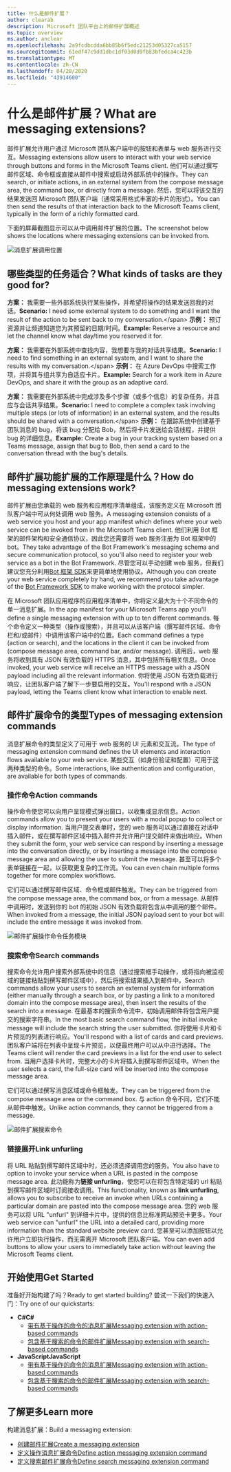 ```yaml
---
title: 什么是邮件扩展？
author: clearab
description: Microsoft 团队平台上的邮件扩展概述
ms.topic: overview
ms.author: anclear
ms.openlocfilehash: 2a9fcdbcdda6bb85b6f5edc21253d05327ca5157
ms.sourcegitcommit: 61edf47c9dd1dbc1df03d0d9fb83bfedca4c423b
ms.translationtype: MT
ms.contentlocale: zh-CN
ms.lasthandoff: 04/28/2020
ms.locfileid: "43914600"
---
```

# <a name="what-are-messaging-extensions"></a><span data-ttu-id="b42a7-103">什么是邮件扩展？</span><span class="sxs-lookup"><span data-stu-id="b42a7-103">What are messaging extensions?</span></span>

<span data-ttu-id="b42a7-104">邮件扩展允许用户通过 Microsoft 团队客户端中的按钮和表单与 web 服务进行交互。</span><span class="sxs-lookup"><span data-stu-id="b42a7-104">Messaging extensions allow users to interact with your web service through buttons and forms in the Microsoft Teams client.</span></span> <span data-ttu-id="b42a7-105">他们可以通过撰写邮件区域、命令框或直接从邮件中搜索或启动外部系统中的操作。</span><span class="sxs-lookup"><span data-stu-id="b42a7-105">They can search, or initiate actions, in an external system from the compose message area, the command box, or directly from a message.</span></span> <span data-ttu-id="b42a7-106">然后，您可以将该交互的结果发送回 Microsoft 团队客户端（通常采用格式丰富的卡片的形式）。</span><span class="sxs-lookup"><span data-stu-id="b42a7-106">You can then send the results of that interaction back to the Microsoft Teams client, typically in the form of a richly formatted card.</span></span>

<span data-ttu-id="b42a7-107">下面的屏幕截图显示可以从中调用邮件扩展的位置。</span><span class="sxs-lookup"><span data-stu-id="b42a7-107">The screenshot below shows the locations where messaging extensions can be invoked from.</span></span>

![消息扩展调用位置](~/assets/images/messaging-extension-invoke-locations.png)

## <a name="what-kinds-of-tasks-are-they-good-for"></a><span data-ttu-id="b42a7-109">哪些类型的任务适合？</span><span class="sxs-lookup"><span data-stu-id="b42a7-109">What kinds of tasks are they good for?</span></span>

<span data-ttu-id="b42a7-110">**方案：** 我需要一些外部系统执行某些操作，并希望将操作的结果发送回我的对话。</span><span class="sxs-lookup"><span data-stu-id="b42a7-110">**Scenario:** I need some external system to do something and I want the result of the action to be sent back to my conversation.\</span></span>
<span data-ttu-id="b42a7-111">**示例：** 预订资源并让频道知道您为其预留的日期/时间。</span><span class="sxs-lookup"><span data-stu-id="b42a7-111">**Example:** Reserve a resource and let the channel know what day/time you reserved it for.</span></span>

<span data-ttu-id="b42a7-112">**方案：** 我需要在外部系统中查找内容，我想要与我的对话共享结果。</span><span class="sxs-lookup"><span data-stu-id="b42a7-112">**Scenario:** I need to find something in an external system, and I want to share the results with my conversation.\</span></span>
<span data-ttu-id="b42a7-113">**示例：** 在 Azure DevOps 中搜索工作项，并将其与组共享为自适应卡片。</span><span class="sxs-lookup"><span data-stu-id="b42a7-113">**Example:**  Search for a work item in Azure DevOps, and share it with the group as an adaptive card.</span></span>

<span data-ttu-id="b42a7-114">**方案：** 我需要在外部系统中完成涉及多个步骤（或多个信息）的复杂任务，并且应与会话共享结果。</span><span class="sxs-lookup"><span data-stu-id="b42a7-114">**Scenario:** I need to complete a complex task involving multiple steps (or lots of information) in an external system, and the results should be shared with a conversation.\</span></span>
<span data-ttu-id="b42a7-115">**示例：** 在跟踪系统中创建基于团队消息的 bug，将该 bug 分配给 Bob，然后将卡片发送给会话线程，并提供 bug 的详细信息。</span><span class="sxs-lookup"><span data-stu-id="b42a7-115">**Example:** Create a bug in your tracking system based on a Teams message, assign that bug to Bob, then send a card to the conversation thread with the bug's details.</span></span>

## <a name="how-do-messaging-extensions-work"></a><span data-ttu-id="b42a7-116">邮件扩展功能扩展的工作原理是什么？</span><span class="sxs-lookup"><span data-stu-id="b42a7-116">How do messaging extensions work?</span></span>

<span data-ttu-id="b42a7-117">邮件扩展由您承载的 web 服务和应用程序清单组成，该服务定义在 Microsoft 团队客户端中可从何处调用 web 服务。</span><span class="sxs-lookup"><span data-stu-id="b42a7-117">A messaging extension consists of a web service you host and your app manifest which defines where your web service can be invoked from in the Microsoft Teams client.</span></span> <span data-ttu-id="b42a7-118">他们利用 Bot 框架的邮件架构和安全通信协议，因此您还需要将 web 服务注册为 Bot 框架中的 bot。</span><span class="sxs-lookup"><span data-stu-id="b42a7-118">They take advantage of the Bot Framework's messaging schema and secure communication protocol, so you'll also need to register your web service as a bot in the Bot Framework.</span></span> <span data-ttu-id="b42a7-119">尽管您可以手动创建 web 服务，但我们建议您充分利用[Bot 框架 SDK](https://github.com/microsoft/botframework)来更简单地使用协议。</span><span class="sxs-lookup"><span data-stu-id="b42a7-119">Although you can create your web service completely by hand, we recommend you take advantage of the [Bot Framework SDK](https://github.com/microsoft/botframework) to make working with the protocol simpler.</span></span>

<span data-ttu-id="b42a7-120">在 Microsoft 团队应用程序的应用程序清单中，你将定义最大为十个不同命令的单一消息扩展。</span><span class="sxs-lookup"><span data-stu-id="b42a7-120">In the app manifest for your Microsoft Teams app you'll define a single messaging extension with up to ten different commands.</span></span> <span data-ttu-id="b42a7-121">每个命令定义一种类型（操作或搜索），并且可以从该客户端（撰写邮件区域、命令栏和/或邮件）中调用该客户端中的位置。</span><span class="sxs-lookup"><span data-stu-id="b42a7-121">Each command defines a type (action or search), and the locations in the client it can be invoked from (compose message area, command bar, and/or message).</span></span> <span data-ttu-id="b42a7-122">调用后，web 服务将收到具有 JSON 有效负载的 HTTPS 消息，其中包括所有相关信息。</span><span class="sxs-lookup"><span data-stu-id="b42a7-122">Once invoked, your web service will receive an HTTPS message with a JSON payload including all the relevant information.</span></span> <span data-ttu-id="b42a7-123">你将使用 JSON 有效负载进行响应，让团队客户端了解下一步要启用的交互。</span><span class="sxs-lookup"><span data-stu-id="b42a7-123">You'll respond with a JSON payload, letting the Teams client know what interaction to enable next.</span></span>

## <a name="types-of-messaging-extension-commands"></a><span data-ttu-id="b42a7-124">邮件扩展命令的类型</span><span class="sxs-lookup"><span data-stu-id="b42a7-124">Types of messaging extension commands</span></span>

<span data-ttu-id="b42a7-125">消息扩展命令的类型定义了可用于 web 服务的 UI 元素和交互流。</span><span class="sxs-lookup"><span data-stu-id="b42a7-125">The type of messaging extension command defines the UI elements and interaction flows available to your web service.</span></span> <span data-ttu-id="b42a7-126">某些交互（如身份验证和配置）可用于这两种类型的命令。</span><span class="sxs-lookup"><span data-stu-id="b42a7-126">Some interactions, like authentication and configuration, are available for both types of commands.</span></span>

### <a name="action-commands"></a><span data-ttu-id="b42a7-127">操作命令</span><span class="sxs-lookup"><span data-stu-id="b42a7-127">Action commands</span></span>

<span data-ttu-id="b42a7-128">操作命令使您可以向用户呈现模式弹出窗口，以收集或显示信息。</span><span class="sxs-lookup"><span data-stu-id="b42a7-128">Action commands allow you to present your users with a modal popup to collect or display information.</span></span> <span data-ttu-id="b42a7-129">当用户提交表单时，您的 web 服务可以通过直接在对话中插入邮件，或在撰写邮件区域中插入邮件并允许用户提交邮件来做出响应。</span><span class="sxs-lookup"><span data-stu-id="b42a7-129">When they submit the form, your web service can respond by inserting a message into the conversation directly, or by inserting a message into the compose message area and allowing the user to submit the message.</span></span> <span data-ttu-id="b42a7-130">甚至可以将多个表单链接在一起，以获取更复杂的工作流。</span><span class="sxs-lookup"><span data-stu-id="b42a7-130">You can even chain multiple forms together for more complex workflows.</span></span>

<span data-ttu-id="b42a7-131">它们可以通过撰写邮件区域、命令框或邮件触发。</span><span class="sxs-lookup"><span data-stu-id="b42a7-131">They can be triggered from the compose message area, the command box, or from a message.</span></span> <span data-ttu-id="b42a7-132">从邮件中调用时，发送到你的 bot 的初始 JSON 有效负载将包含从中调用的整个邮件。</span><span class="sxs-lookup"><span data-stu-id="b42a7-132">When invoked from a message, the initial JSON payload sent to your bot will include the entire message it was invoked from.</span></span>

![邮件扩展操作命令任务模块](~/assets/images/task-module.png)

### <a name="search-commands"></a><span data-ttu-id="b42a7-134">搜索命令</span><span class="sxs-lookup"><span data-stu-id="b42a7-134">Search commands</span></span>

<span data-ttu-id="b42a7-135">搜索命令允许用户搜索外部系统中的信息（通过搜索框手动操作，或将指向被监视域的链接粘贴到撰写邮件区域中），然后将搜索结果插入到邮件中。</span><span class="sxs-lookup"><span data-stu-id="b42a7-135">Search commands allow your users to search an external system for information (either manually through a search box, or by pasting a link to a monitored domain into the compose message area), then insert the results of the search into a message.</span></span> <span data-ttu-id="b42a7-136">在最基本的搜索命令流中，初始调用邮件将包含用户提交的搜索字符串。</span><span class="sxs-lookup"><span data-stu-id="b42a7-136">In the most basic search command flow, the initial invoke message will include the search string the user submitted.</span></span> <span data-ttu-id="b42a7-137">你将使用卡片和卡片预览的列表进行响应。</span><span class="sxs-lookup"><span data-stu-id="b42a7-137">You'll respond with a list of cards and card previews.</span></span> <span data-ttu-id="b42a7-138">团队客户端将在列表中呈现卡片预览，以便最终用户可以从中进行选择。</span><span class="sxs-lookup"><span data-stu-id="b42a7-138">The Teams client will render the card previews in a list for the end user to select from.</span></span> <span data-ttu-id="b42a7-139">当用户选择卡片时，完整大小的卡片将插入到撰写邮件区域中。</span><span class="sxs-lookup"><span data-stu-id="b42a7-139">When the user selects a card, the full-size card will be inserted into the compose message area.</span></span>

<span data-ttu-id="b42a7-140">它们可以通过撰写消息区域或命令框触发。</span><span class="sxs-lookup"><span data-stu-id="b42a7-140">They can be triggered from the compose message area or the command box.</span></span> <span data-ttu-id="b42a7-141">与 action 命令不同，它们不能从邮件中触发。</span><span class="sxs-lookup"><span data-stu-id="b42a7-141">Unlike action commands, they cannot be triggered from a message.</span></span>

![邮件扩展搜索命令](~/assets/images/search-extension.png)

### <a name="link-unfurling"></a><span data-ttu-id="b42a7-143">链接展开</span><span class="sxs-lookup"><span data-stu-id="b42a7-143">Link unfurling</span></span>

<span data-ttu-id="b42a7-144">将 URL 粘贴到撰写邮件区域中时，还必须选择调用您的服务。</span><span class="sxs-lookup"><span data-stu-id="b42a7-144">You also have to option to invoke your service when a URL is pasted in the compose message area.</span></span> <span data-ttu-id="b42a7-145">此功能称为**链接 unfurling**，使您可以在将包含特定域的 url 粘贴到撰写邮件区域时订阅接收调用。</span><span class="sxs-lookup"><span data-stu-id="b42a7-145">This functionality, known as **link unfurling**, allows you to subscribe to receive an invoke when URLs containing a particular domain are pasted into the compose message area.</span></span> <span data-ttu-id="b42a7-146">您的 web 服务可以将 URL "unfurl" 到详细卡片中，提供的信息比标准网站预览卡更多。</span><span class="sxs-lookup"><span data-stu-id="b42a7-146">Your web service can "unfurl" the URL into a detailed card, providing more information than the standard website preview card.</span></span> <span data-ttu-id="b42a7-147">您甚至可以添加按钮以允许用户立即执行操作，而无需离开 Microsoft 团队客户端。</span><span class="sxs-lookup"><span data-stu-id="b42a7-147">You can even add buttons to allow your users to immediately take action without leaving the Microsoft Teams client.</span></span>

## <a name="get-started"></a><span data-ttu-id="b42a7-148">开始使用</span><span class="sxs-lookup"><span data-stu-id="b42a7-148">Get Started</span></span>

<span data-ttu-id="b42a7-149">准备好开始构建了吗？</span><span class="sxs-lookup"><span data-stu-id="b42a7-149">Ready to get started building?</span></span> <span data-ttu-id="b42a7-150">尝试一下我们的快速入门：</span><span class="sxs-lookup"><span data-stu-id="b42a7-150">Try one of our quickstarts:</span></span>

* <span data-ttu-id="b42a7-151">**C#**</span><span class="sxs-lookup"><span data-stu-id="b42a7-151">**C#**</span></span>
  * [<span data-ttu-id="b42a7-152">带有基于操作的命令的消息扩展</span><span class="sxs-lookup"><span data-stu-id="b42a7-152">Messaging extension with action-based commands</span></span>](https://github.com/microsoft/BotBuilder-Samples/tree/master/samples/csharp_dotnetcore/51.teams-messaging-extensions-action)
  * [<span data-ttu-id="b42a7-153">包含基于搜索的命令的邮件扩展</span><span class="sxs-lookup"><span data-stu-id="b42a7-153">Messaging extension with search-based commands</span></span>](https://github.com/microsoft/BotBuilder-Samples/tree/master/samples/csharp_dotnetcore/50.teams-messaging-extensions-search)
* <span data-ttu-id="b42a7-154">**JavaScript**</span><span class="sxs-lookup"><span data-stu-id="b42a7-154">**JavaScript**</span></span>
  * [<span data-ttu-id="b42a7-155">带有基于操作的命令的消息扩展</span><span class="sxs-lookup"><span data-stu-id="b42a7-155">Messaging extension with action-based commands</span></span>](https://github.com/microsoft/BotBuilder-Samples/tree/master/samples/javascript_nodejs/51.teams-messaging-extensions-action)
  * [<span data-ttu-id="b42a7-156">包含基于搜索的命令的邮件扩展</span><span class="sxs-lookup"><span data-stu-id="b42a7-156">Messaging extension with search-based commands</span></span>](https://github.com/microsoft/BotBuilder-Samples/tree/master/samples/javascript_nodejs/50.teams-messaging-extensions-search)

## <a name="learn-more"></a><span data-ttu-id="b42a7-157">了解更多</span><span class="sxs-lookup"><span data-stu-id="b42a7-157">Learn more</span></span>

<span data-ttu-id="b42a7-158">构建消息扩展：</span><span class="sxs-lookup"><span data-stu-id="b42a7-158">Build a messaging extension:</span></span>

* [<span data-ttu-id="b42a7-159">创建邮件扩展</span><span class="sxs-lookup"><span data-stu-id="b42a7-159">Create a messaging extension</span></span>](~/messaging-extensions/how-to/create-messaging-extension.md)
* [<span data-ttu-id="b42a7-160">定义操作消息扩展命令</span><span class="sxs-lookup"><span data-stu-id="b42a7-160">Define action messaging extension command</span></span>](~/messaging-extensions/how-to/action-commands/define-action-command.md)
* [<span data-ttu-id="b42a7-161">定义搜索邮件扩展命令</span><span class="sxs-lookup"><span data-stu-id="b42a7-161">Define search messaging extension command</span></span>](~/messaging-extensions/how-to/search-commands/define-search-command.md)
